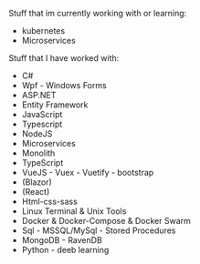 Stuff that im currently working with or learning:
 - kubernetes
 - Microservices

Stuff that I have worked with:
 - C# 
 - Wpf - Windows Forms
 - ASP.NET
 - Entity Framework
 - JavaScript
 - Typescript 
 - NodeJS 
 - Microservices
 - Monolith
 - TypeScript
 - VueJS - Vuex - Vuetify - bootstrap
 - (Blazor)
 - (React)
 - Html-css-sass
 - Linux Terminal & Unix Tools
 - Docker & Docker-Compose & Docker Swarm
 - Sql - MSSQL/MySql - Stored Procedures
 - MongoDB - RavenDB
 - Python - deeb learning
